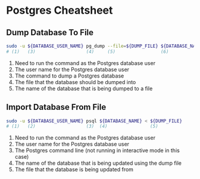 # Postgres Cheatsheet

## Dump Database To File

```sh
sudo -u ${DATABASE_USER_NAME} pg_dump --file=${DUMP_FILE} ${DATABASE_NAME}
# (1)   (3)                   (4)     (5)                 (6)
```

1.  Need to run the command as the Postgres database user
2.  The user name for the Postgres database user
3.  The command to dump a Postgres database
4.  The file that the database should be dumped into
6.  The name of the database that is being dumped to a file

## Import Database From File

```sh
sudo -u ${DATABASE_USER_NAME} psql ${DATABASE_NAME} < ${DUMP_FILE}
# (1)   (2)                   (3)  (4)                (5)
```

1.  Need to run the command as the Postgres database user
2.  The user name for the Postgres database user
3.  The Postgres command line (not running in interactive mode in this case)
4.  The name of the database that is being updated using the dump file
5.  The file that the database is being updated from

